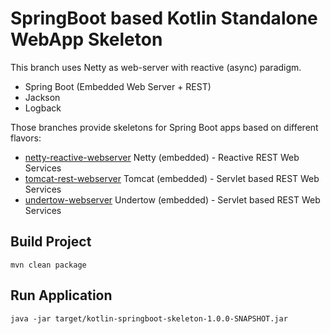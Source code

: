 # SpringBoot based Kotlin Standalone WebApp Skeleton

This branch uses Netty as web-server with reactive (async) paradigm.

- Spring Boot (Embedded Web Server + REST)
- Jackson
- Logback

Those branches provide skeletons for Spring Boot apps based on different flavors:
- [netty-reactive-webserver](https://github.com/oeil/kotlin-springboot-skeleton/tree/netty-reactive-webserver) Netty (embedded) - Reactive REST Web Services
- [tomcat-rest-webserver](https://github.com/oeil/kotlin-springboot-skeleton/tree/tomcat-rest-webserver) Tomcat (embedded) - Servlet based REST Web Services
- [undertow-webserver](https://github.com/oeil/kotlin-springboot-skeleton/tree/undertow-webserver) Undertow (embedded) - Servlet based REST Web Services


## Build Project
```
mvn clean package
```

## Run Application
```
java -jar target/kotlin-springboot-skeleton-1.0.0-SNAPSHOT.jar
```
